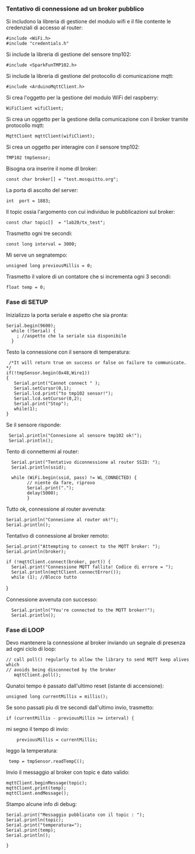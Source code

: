 ### Tentativo di connessione ad un broker pubblico

Si includono la libreria di gestione del modulo wifi e il file contente le credenziali di accesso al router:

    #include <WiFi.h>
    #include "credentials.h"

Si include la libreria di gestione del sensore tmp102:

    #include <SparkFunTMP102.h> 

Si include la libreria di gestione del protocollo di comunicazione mqtt:

    #include <ArduinoMqttClient.h>

Si crea l'oggetto per la gestione del modulo WiFi del raspberry:

    WiFiClient wifiClient;

Si crea un oggetto per la gestione della comunicazione con il broker tramite protocollo mqtt:

    MqttClient mqttClient(wifiClient);

Si crea un oggetto per interagire con il sensore tmp102:
    
    TMP102 tmpSensor;

Bisogna ora inserire il nome dl broker:

    const char broker[] = "test.mosquitto.org";

La porta di ascolto del server:

    int  port = 1883;
    
Il topic ossia l'argomento con cui individuo le pubblicazioni sul broker:

    const char topic[]  = "lab20/tx_test";

Trasmetto ogni tre secondi:

    const long interval = 3000;

Mi serve un segnatempo:

    unsigned long previousMillis = 0;

Trasmetto il valore di un contatore che si incrementa ogni 3 secondi:

    float temp = 0;



### Fase di SETUP

Inizializzo la porta seriale e aspetto che sia pronta:

    Serial.begin(9600);
      while (!Serial) {
        ; //aspetto che la seriale sia disponibile
      }

  Testo la connessione con il sensore di temperatura:

     /*It will return true on success or false on failure to communicate. */
    if(!tmpSensor.begin(0x48,Wire1))
    { 
       Serial.print("Cannot connect " );
       Serial.setCursor(0,1);
       Serial.lcd.print("to tmp102 sensor!");
       Serial.lcd.setCursor(0,2);
       Serial.print("Stop");
       while(1);
    }

 Se il sensore risponde:

     Serial.println("Connesione al sensore tmp102 ok!");
     Serial.println();

  Tento di connettermi al router:
  
      Serial.print("Tentativo diconnessione al router SSID: ");
      Serial.println(ssid);
      
      while (WiFi.begin(ssid, pass) != WL_CONNECTED) {
            // niente da fare, riprovo
            Serial.print(".");
            delay(5000);
            }

Tutto ok, connessione al router avvenuta:

    Serial.println("Connesione al router ok!");
    Serial.println();

  
Tentativo di connessione al broker remoto:


    Serial.print("Attempting to connect to the MQTT broker: ");
    Serial.println(broker);

    if (!mqttClient.connect(broker, port)) {
      Serial.print("Connessione MQTT fallita! Codice di errore = ");
      Serial.println(mqttClient.connectError());
      while (1); //Blocco tutto
  }

Connessione avvenuta con successo:

      Serial.println("You're connected to the MQTT broker!");
      Serial.println();

### Fase di LOOP

Devo mantenere la connessione al broker inviando un segnale di presenza ad ogni ciclo di loop:

    // call poll() regularly to allow the library to send MQTT keep alives which
    // avoids being disconnected by the broker
       mqttClient.poll();

Qunatoi tempo è passato dall'ultimo reset (istante di accensione):
  
    unsigned long currentMillis = millis();

Se sono passati piu di tre secondi dall'ultimo invio, trasmetto:

    if (currentMillis - previousMillis >= interval) {
    
mi segno il tempo di invio:

        previousMillis = currentMillis;

leggo la temperatura:

     temp = tmpSensor.readTempC();

Invio il messaggio al broker con topic e dato valido:

    mqttClient.beginMessage(topic);
    mqttClient.print(temp);
    mqttClient.endMessage();

Stampo alcune info di debug:

    Serial.print("Messaggio pubblicato con il topic : ");
    Serial.println(topic);
    Serial.print("temperatura=");
    Serial.print(temp);
    Serial.println();

    }


